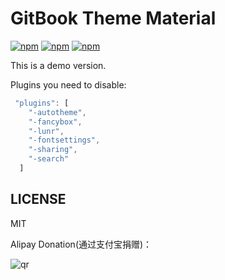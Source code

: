 # GitBook Theme Material

[![npm](https://img.shields.io/npm/v/gitbook-plugin-theme-material.svg?style=plastic)](https://npmjs.org/package/gitbook-plugin-theme-material) [![npm](https://img.shields.io/npm/dm/gitbook-plugin-theme-material.svg?style=plastic)](https://npmjs.org/package/gitbook-plugin-theme-material) [![npm](https://img.shields.io/npm/dt/gitbook-plugin-theme-material.svg?style=plastic)](https://npmjs.org/package/gitbook-plugin-theme-material)

This is a demo version.

Plugins you need to disable:

```js
 "plugins": [
    "-autotheme",
    "-fancybox",
    "-lunr",
    "-fontsettings",
    "-sharing",
    "-search"
  ]
```

## LICENSE

MIT

Alipay Donation(通过支付宝捐赠)：

![qr](https://cloud.githubusercontent.com/assets/1890238/15489630/fccbb9cc-2193-11e6-9fed-b93c59d6ef37.png)

